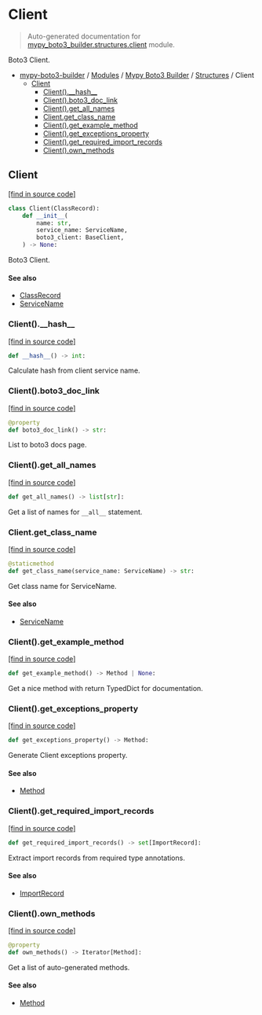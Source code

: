 # Client

> Auto-generated documentation for [mypy_boto3_builder.structures.client](https://github.com/vemel/mypy_boto3_builder/blob/master/mypy_boto3_builder/structures/client.py) module.

Boto3 Client.

- [mypy-boto3-builder](../../README.md#mypy_boto3_builder) / [Modules](../../MODULES.md#mypy-boto3-builder-modules) / [Mypy Boto3 Builder](../index.md#mypy-boto3-builder) / [Structures](index.md#structures) / Client
    - [Client](#client)
        - [Client().\_\_hash\_\_](#client__hash__)
        - [Client().boto3_doc_link](#clientboto3_doc_link)
        - [Client().get_all_names](#clientget_all_names)
        - [Client.get_class_name](#clientget_class_name)
        - [Client().get_example_method](#clientget_example_method)
        - [Client().get_exceptions_property](#clientget_exceptions_property)
        - [Client().get_required_import_records](#clientget_required_import_records)
        - [Client().own_methods](#clientown_methods)

## Client

[[find in source code]](https://github.com/vemel/mypy_boto3_builder/blob/master/mypy_boto3_builder/structures/client.py#L21)

```python
class Client(ClassRecord):
    def __init__(
        name: str,
        service_name: ServiceName,
        boto3_client: BaseClient,
    ) -> None:
```

Boto3 Client.

#### See also

- [ClassRecord](class_record.md#classrecord)
- [ServiceName](../service_name.md#servicename)

### Client().\_\_hash\_\_

[[find in source code]](https://github.com/vemel/mypy_boto3_builder/blob/master/mypy_boto3_builder/structures/client.py#L57)

```python
def __hash__() -> int:
```

Calculate hash from client service name.

### Client().boto3_doc_link

[[find in source code]](https://github.com/vemel/mypy_boto3_builder/blob/master/mypy_boto3_builder/structures/client.py#L70)

```python
@property
def boto3_doc_link() -> str:
```

List to boto3 docs page.

### Client().get_all_names

[[find in source code]](https://github.com/vemel/mypy_boto3_builder/blob/master/mypy_boto3_builder/structures/client.py#L77)

```python
def get_all_names() -> list[str]:
```

Get a list of names for `__all__` statement.

### Client.get_class_name

[[find in source code]](https://github.com/vemel/mypy_boto3_builder/blob/master/mypy_boto3_builder/structures/client.py#L63)

```python
@staticmethod
def get_class_name(service_name: ServiceName) -> str:
```

Get class name for ServiceName.

#### See also

- [ServiceName](../service_name.md#servicename)

### Client().get_example_method

[[find in source code]](https://github.com/vemel/mypy_boto3_builder/blob/master/mypy_boto3_builder/structures/client.py#L119)

```python
def get_example_method() -> Method | None:
```

Get a nice method with return TypedDict for documentation.

### Client().get_exceptions_property

[[find in source code]](https://github.com/vemel/mypy_boto3_builder/blob/master/mypy_boto3_builder/structures/client.py#L92)

```python
def get_exceptions_property() -> Method:
```

Generate Client exceptions property.

#### See also

- [Method](method.md#method)

### Client().get_required_import_records

[[find in source code]](https://github.com/vemel/mypy_boto3_builder/blob/master/mypy_boto3_builder/structures/client.py#L111)

```python
def get_required_import_records() -> set[ImportRecord]:
```

Extract import records from required type annotations.

#### See also

- [ImportRecord](../import_helpers/import_record.md#importrecord)

### Client().own_methods

[[find in source code]](https://github.com/vemel/mypy_boto3_builder/blob/master/mypy_boto3_builder/structures/client.py#L83)

```python
@property
def own_methods() -> Iterator[Method]:
```

Get a list of auto-generated methods.

#### See also

- [Method](method.md#method)
